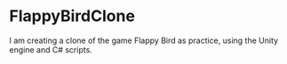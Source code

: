 # FlappyBirdClone

I am creating a clone of the game Flappy Bird as practice, using the Unity engine and C# scripts.
